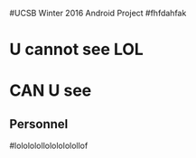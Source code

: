 #UCSB Winter 2016 Android Project
#fhfdahfak
# U cannot see LOL
# CAN U see
## Personnel
#lolololollololololollof


